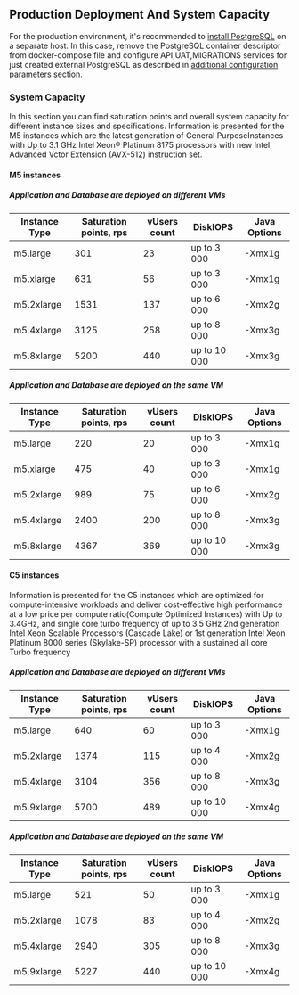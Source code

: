 ## Production Deployment And System Capacity
For the production environment, it's recommended to [install PostgreSQL](http://www.postgresqltutorial.com/install-postgresql/) on a separate host.
In this case, remove the PostgreSQL container descriptor from docker-compose file and configure API,UAT,MIGRATIONS services for just created
external PostgreSQL as described in [additional configuration parameters section](/docs/Additional-configuration-parameters).

### System Capacity
In this section you can find saturation points and overall system capacity for different instance sizes and specifications.
Information is presented for the M5 instances which are the latest generation of General PurposeInstances with Up to 3.1 GHz Intel Xeon® Platinum 8175 processors with new Intel Advanced Vctor Extension (AVX-512) instruction set.

#### M5 instances
##### Application and Database are deployed on different VMs

| Instance Type  | Saturation points, rps | vUsers count | DiskIOPS | Java Options|
| ------------- | ------------- |------------- | ------------- | ------------- |
| m5.large | 301  | 23| up to 3 000 |-Xmx1g |
| m5.xlarge  | 631  | 56 | up to 3 000 |-Xmx1g |
| m5.2xlarge  | 1531   | 137 |up to 6 000 |-Xmx2g |
| m5.4xlarge  | 3125  | 258 |up to 8 000 |-Xmx3g |
| m5.8xlarge  | 5200  | 440 |up to 10 000 | -Xmx3g|

##### Application and Database are deployed on the same VM

| Instance Type  | Saturation points, rps | vUsers count | DiskIOPS | Java Options|
| ------------- | ------------- |------------- | ------------- | ------------- |
| m5.large | 220 | 20| up to 3 000 |-Xmx1g |
| m5.xlarge  | 475 | 40 | up to 3 000 |-Xmx1g |
| m5.2xlarge  | 989   | 75 |up to 6 000 |-Xmx2g |
| m5.4xlarge  | 2400  | 200 |up to 8 000 |-Xmx3g |
| m5.8xlarge  | 4367  | 369 |up to 10 000 | -Xmx3g|


#### C5 instances

Information is presented for the С5 instances which are optimized for compute-intensive workloads and deliver cost-effective high performance at a low price per compute ratio(Compute Optimized Instances) with Up to 3.4GHz, and single core turbo frequency of up to 3.5 GHz 2nd generation Intel Xeon Scalable Processors (Cascade Lake) or 1st generation Intel Xeon Platinum 8000 series (Skylake-SP) processor with a sustained all core Turbo frequency

##### Application and Database are deployed on different VMs

| Instance Type  | Saturation points, rps | vUsers count | DiskIOPS | Java Options|
| ------------- | ------------- |------------- | ------------- | ------------- |
| m5.large | 640  | 60| up to 3 000 |-Xmx1g |
| m5.2xlarge  | 1374  | 115 | up to 4 000 |-Xmx2g |
| m5.4xlarge  | 3104   | 356 |up to 8 000 |-Xmx3g |
| m5.9xlarge  | 5700  | 489 |up to 10 000 |-Xmx4g |


##### Application and Database are deployed on the same VM

| Instance Type  | Saturation points, rps | vUsers count | DiskIOPS | Java Options|
| ------------- | ------------- |------------- | ------------- | ------------- |
| m5.large | 521  | 50| up to 3 000 |-Xmx1g |
| m5.2xlarge  | 1078 | 83 | up to 4 000 |-Xmx2g |
| m5.4xlarge  | 2940   | 305 |up to 8 000 |-Xmx3g |
| m5.9xlarge  | 5227  | 440 |up to 10 000 |-Xmx4g |
